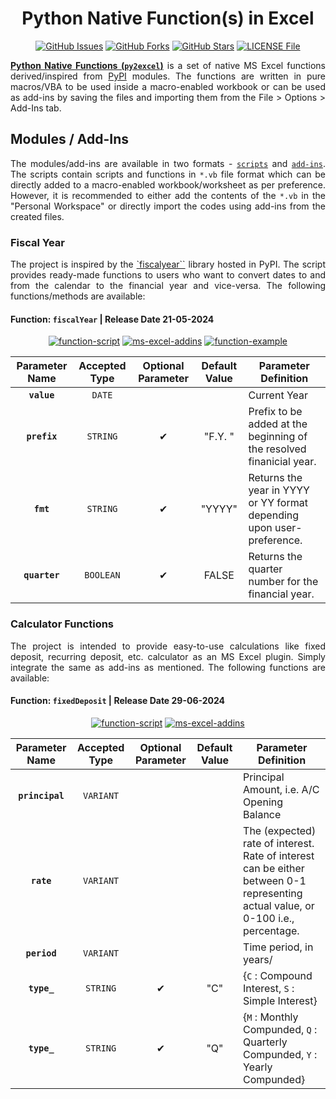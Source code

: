 <h1 align = "center">Python Native Function(s) in Excel</h1>

<div align = "center">

[![GitHub Issues](https://img.shields.io/github/issues/sharkutilities/py2excel?style=plastic)](https://github.com/sharkutilities/py2excel/issues)
[![GitHub Forks](https://img.shields.io/github/forks/sharkutilities/py2excel?style=plastic)](https://github.com/sharkutilities/py2excel/network)
[![GitHub Stars](https://img.shields.io/github/stars/sharkutilities/py2excel?style=plastic)](https://github.com/sharkutilities/py2excel/stargazers)
[![LICENSE File](https://img.shields.io/github/license/sharkutilities/py2excel?style=plastic)](https://github.com/sharkutilities/py2excel/blob/master/LICENSE)

</div>

<div align = "justify">

[**Python Native Functions (`py2excel`)**](https://github.com/sharkutilities/py2excel) is a set of native MS Excel functions derived/inspired
from [PyPI](https://pypi.org/) modules. The functions are written in pure macros/VBA to be used inside a macro-enabled workbook or can be used as
add-ins by saving the files and importing them from the File > Options > Add-Ins tab.

## Modules / Add-Ins

The modules/add-ins are available in two formats - [`scripts`](./scripts/) and [`add-ins`](./addins/). The scripts contain scripts and
functions in `*.vb` file format which can be directly added to a macro-enabled workbook/worksheet as per preference. However, it is
recommended to either add the contents of the `*.vb` in the "Personal Workspace" or directly import the codes using add-ins from the
created files.

### Fiscal Year

The project is inspired by the [`fiscalyear``](https://pypi.org/project/fiscalyear/) library hosted in PyPI. The script provides ready-made
functions to users who want to convert dates to and from the calendar to the financial year and vice-versa. The following functions/methods
are available:

#### Function: `fiscalYear` | Release Date 21-05-2024

<div align = "center">

[![function-script](https://img.shields.io/badge/👨‍💻-Script_File-blue?style=plastic)](./scripts/fiscalYear.vb)
[![ms-excel-addins](https://img.shields.io/badge/🎉-MS_Excel_AddIns-blue?style=plastic)](./addins/FiscalYear.xlam)
[![function-example](https://img.shields.io/badge/📜-Function_Example-blue?style=plastic)](./scripts/README.md#function-fiscalyear--release-date-21-05-2024)

| Parameter Name | Accepted Type | Optional Parameter | Default Value | Parameter Definition |
| :---: | :---: | :---: | :---: | --- |
| **`value`** | `DATE` | | | Current Year |
| **`prefix`** | `STRING` | ✔ | "F.Y. " | Prefix to be added at the beginning of the resolved finanicial year. |
| **`fmt`** | `STRING` | ✔ | "YYYY" | Returns the year in YYYY or YY format depending upon user-preference. |
| **`quarter`** | `BOOLEAN` | ✔ | FALSE | Returns the quarter number for the financial year. |

</div>

### Calculator Functions

The project is intended to provide easy-to-use calculations like fixed deposit, recurring deposit, etc. calculator as an MS Excel plugin.
Simply integrate the same as add-ins as mentioned. The following functions are available:

#### Function: `fixedDeposit` | Release Date 29-06-2024

<div align = "center">

[![function-script](https://img.shields.io/badge/👨‍💻-Script_File-blue?style=plastic)](./scripts/calculators.vb)
[![ms-excel-addins](https://img.shields.io/badge/🎉-MS_Excel_AddIns-blue?style=plastic)](./addins/calculators.xlam)

| Parameter Name | Accepted Type | Optional Parameter | Default Value | Parameter Definition |
| :---: | :---: | :---: | :---: | --- |
| **`principal`** | `VARIANT` | | | Principal Amount, i.e. A/C Opening Balance |
| **`rate`** | `VARIANT` | | | The (expected) rate of interest. Rate of interest can be either between 0-1 representing actual value, or 0-100 i.e., percentage. |
| **`period`** | `VARIANT` | | | Time period, in years/ |
| **`type_`** | `STRING` | ✔ | "C" | {`C` : Compound Interest, `S` : Simple Interest} |
| **`type_`** | `STRING` | ✔ | "Q" | {`M` : Monthly Compunded, `Q` : Quarterly Compunded, `Y` : Yearly Compunded} |

</div>

</div>
